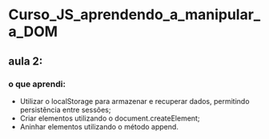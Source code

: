 # Curso_JS_aprendendo_a_manipular_a_DOM


<h2>aula 2:</h2> 
<h3>o que aprendi:</h3>
    <ul>
      <li>Utilizar o localStorage para armazenar e recuperar dados, permitindo persistência entre sessões;</li>
      <li>Criar elementos utilizando o document.createElement;</li>
      <li> Aninhar elementos utilizando o método append.</li>
    </ul>
    
